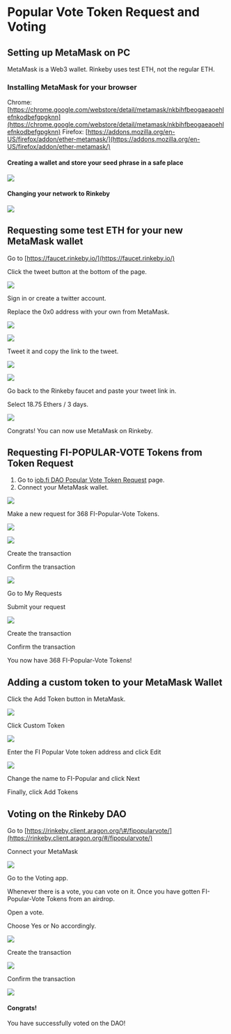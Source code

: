 # Popular Vote Token Request and Voting

## Setting up MetaMask on PC

MetaMask is a Web3 wallet. Rinkeby uses test ETH, not the regular ETH. 

### Installing MetaMask for your browser

Chrome: [https://chrome.google.com/webstore/detail/metamask/nkbihfbeogaeaoehlefnkodbefgpgknn](https://chrome.google.com/webstore/detail/metamask/nkbihfbeogaeaoehlefnkodbefgpgknn) Firefox: [https://addons.mozilla.org/en-US/firefox/addon/ether-metamask/](https://addons.mozilla.org/en-US/firefox/addon/ether-metamask/)

#### Creating a wallet and store your seed phrase in a safe place

![](../../.gitbook/assets/0.png)

#### Changing your network to Rinkeby

![](../../.gitbook/assets/1.png)

## Requesting some test ETH for your new MetaMask wallet

Go to [https://faucet.rinkeby.io/](https://faucet.rinkeby.io/)

Click the tweet button at the bottom of the page.

![](../../.gitbook/assets/2.png)

Sign in or create a twitter account.

Replace the 0x0 address with your own from MetaMask.

![](../../.gitbook/assets/3.png)

![](../../.gitbook/assets/4.png)

Tweet it and copy the link to the tweet.

![](../../.gitbook/assets/5.png)

![](../../.gitbook/assets/6.png)

Go back to the Rinkeby faucet and paste your tweet link in.

Select 18.75 Ethers / 3 days.

![](../../.gitbook/assets/7.png)

Congrats! You can now use MetaMask on Rinkeby.

## Requesting FI-POPULAR-VOTE Tokens from Token Request

1. Go to [iob.fi DAO Popular Vote Token Request](https://rinkeby.client.aragon.org/#/fipopularvote/0x9e1110b76b469d020184da374ddb334c2fc5308f/) page. 
2. Connect your MetaMask wallet.

![](../../.gitbook/assets/8.png)

Make a new request for 368 FI-Popular-Vote Tokens.

![](../../.gitbook/assets/9.png)

![](../../.gitbook/assets/10.png)

Create the transaction

Confirm the transaction

![](../../.gitbook/assets/11.png)

Go to My Requests

Submit your request

![](../../.gitbook/assets/12.png)

Create the transaction

Confirm the transaction

You now have 368 FI-Popular-Vote Tokens!

## Adding a custom token to your MetaMask Wallet

Click the Add Token button in MetaMask.

![](https://lh6.googleusercontent.com/cwPsh9LcK3EfhabgMYYDHESzuZWglKtZ8I848xbgihz41urnPjNJHtVfx60WmUvQEVOKbG0HFGyr4EAaSIcF3BQj1eEJ-8apxo013PwRDjFVMAFhJJW9MTG0BYUEWheXzAXOV0OM)

Click Custom Token

![](https://lh6.googleusercontent.com/WWK5CwocNzy2xAC3-1OLoKUZIMjwZLUXeXyzqw8sCAPztwuDNJj2xxKvfWxaIMFY_TLetOHCRLaFKqPf6BGPIhGJUa-5ZjmHG3GPgVncl4Givk1uI122oHvoSj1S8i0MD4MAIpD6)

Enter the FI Popular Vote token address and click Edit

![](https://lh4.googleusercontent.com/nbVGCaFzXp960z4keZtBN1vjyFpKjeP-cGWz3r6VQA_TD7QqUgRpvT9yn6QJrDaYrKf2-xmI36L52hqmC49e6q4VhWZXb_UfZ0t_sBscvaZ_jObhsRlL4GsvuIMBS2Zm7KgwyaJ8)

Change the name to FI-Popular and click Next

Finally, click Add Tokens

## Voting on the Rinkeby DAO

Go to [https://rinkeby.client.aragon.org/\#/fipopularvote/](https://rinkeby.client.aragon.org/#/fipopularvote/)

Connect your MetaMask

![](../../.gitbook/assets/13.png)

Go to the Voting app.

Whenever there is a vote, you can vote on it. Once you have gotten FI-Popular-Vote Tokens from an airdrop.

Open a vote.

Choose Yes or No accordingly.

![](../../.gitbook/assets/14.png)

Create the transaction

![](../../.gitbook/assets/15.png)

Confirm the transaction

![](../../.gitbook/assets/16.png)

#### Congrats!

You have successfully voted on the DAO!

